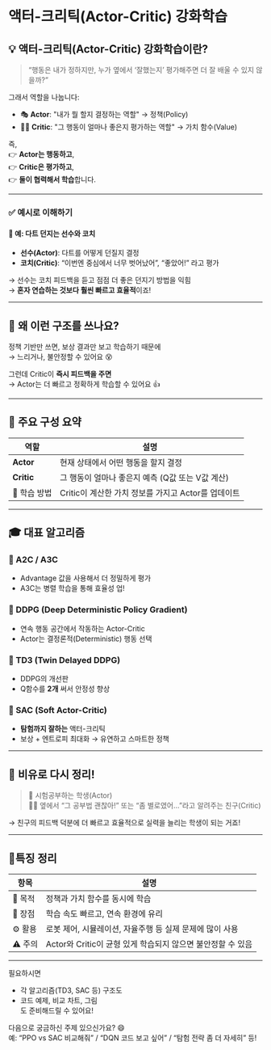 # 액터-크리틱(Actor-Critic) 강화학습

## 💡 액터-크리틱(Actor-Critic) 강화학습이란?

> “행동은 내가 정하지만, 누가 옆에서 ‘잘했는지’ 평가해주면 더 잘 배울 수 있지 않을까?”

그래서 역할을 나눕니다:

- 🎭 **Actor**: "내가 뭘 할지 결정하는 역할" → 정책(Policy)
- 🧑‍⚖️ **Critic**: "그 행동이 얼마나 좋은지 평가하는 역할" → 가치 함수(Value)

즉,  
👉 **Actor는 행동하고**,  
👉 **Critic은 평가하고**,  
👉 **둘이 협력해서 학습**합니다.

---

### ✅ 예시로 이해하기

#### 🎯 예: 다트 던지는 선수와 코치
- **선수(Actor)**: 다트를 어떻게 던질지 결정
- **코치(Critic)**: “이번엔 중심에서 너무 벗어났어”, “좋았어!” 라고 평가

→ 선수는 코치 피드백을 듣고 점점 더 좋은 던지기 방법을 익힘  
→ **혼자 연습하는 것보다 훨씬 빠르고 효율적**이죠!

---

## 🔧 왜 이런 구조를 쓰나요?

정책 기반만 쓰면, 보상 결과만 보고 학습하기 때문에  
→ 느리거나, 불안정할 수 있어요 😵

그런데 Critic이 **즉시 피드백을 주면**  
→ Actor는 더 빠르고 정확하게 학습할 수 있어요 👍

---

## 📌 주요 구성 요약

| 역할 | 설명 |
|------|------|
| **Actor** | 현재 상태에서 어떤 행동을 할지 결정 |
| **Critic** | 그 행동이 얼마나 좋은지 예측 (Q값 또는 V값 계산) |
| 🧠 학습 방법 | Critic이 계산한 가치 정보를 가지고 Actor를 업데이트 |

---

## 🎓 대표 알고리즘

### 🔸 A2C / A3C
- Advantage 값을 사용해서 더 정밀하게 평가
- A3C는 병렬 학습을 통해 효율성 업!

### 🔸 DDPG (Deep Deterministic Policy Gradient)
- 연속 행동 공간에서 작동하는 Actor-Critic
- Actor는 결정론적(Deterministic) 행동 선택

### 🔸 TD3 (Twin Delayed DDPG)
- DDPG의 개선판
- Q함수를 **2개** 써서 안정성 향상

### 🔸 SAC (Soft Actor-Critic)
- **탐험까지 잘하는** 액터-크리틱
- 보상 + 엔트로피 최대화 → 유연하고 스마트한 정책

---

## 🧠 비유로 다시 정리!

> 📘 시험공부하는 학생(Actor)  
> 👨‍🏫 옆에서 “그 공부법 괜찮아!” 또는 “좀 별로였어…”라고 알려주는 친구(Critic)

→ 친구의 피드백 덕분에 더 빠르고 효율적으로 실력을 늘리는 학생이 되는 거죠!

---

## 📍특징 정리

| 항목 | 설명 |
|------|------|
| 🎯 목적 | 정책과 가치 함수를 동시에 학습 |
| 🧠 장점 | 학습 속도 빠르고, 연속 환경에 유리 |
| ⚙️ 활용 | 로봇 제어, 시뮬레이션, 자율주행 등 실제 문제에 많이 사용 |
| ⚠️ 주의 | Actor와 Critic이 균형 있게 학습되지 않으면 불안정할 수 있음 |

---

필요하시면  
- 각 알고리즘(TD3, SAC 등) 구조도  
- 코드 예제, 비교 차트, 그림  
도 준비해드릴 수 있어요!

다음으로 궁금하신 주제 있으신가요? 😄  
예: “PPO vs SAC 비교해줘” / “DQN 코드 보고 싶어” / “탐험 전략 좀 더 자세히” 등!
